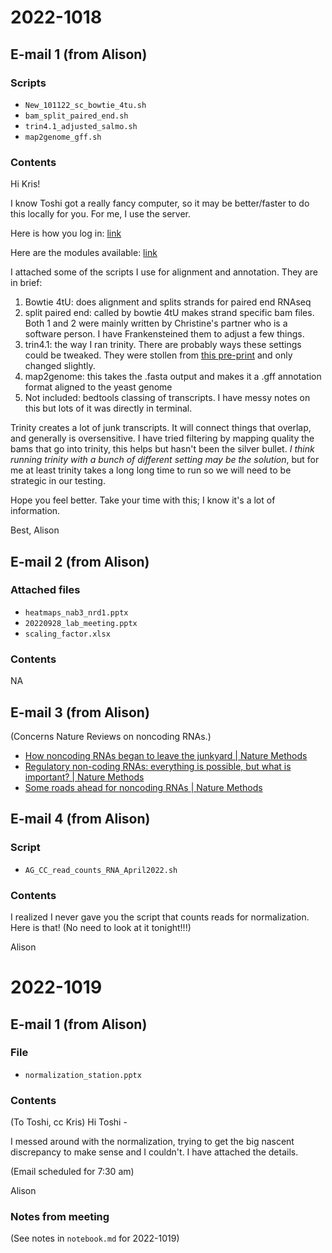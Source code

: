 
# 2022-1018
## E-mail 1 (from Alison)
### Scripts
- `New_101122_sc_bowtie_4tu.sh`
- `bam_split_paired_end.sh`
- `trin4.1_adjusted_salmo.sh`
- `map2genome_gff.sh`

### Contents
Hi Kris! 

I know Toshi got a really fancy computer, so it may be better/faster to do this locally for you. For me, I use the server. 

Here is how you log in: [link](https://sciwiki.fredhutch.org/compdemos/first_rhino/)

Here are the modules available: [link](https://sciwiki.fredhutch.org/scicomputing/bio-modules-18.04/)

I attached some of the scripts I use for alignment and annotation. They are in brief:
1. Bowtie 4tU: does alignment and splits strands for paired end RNAseq
2. split paired end: called by bowtie 4tU makes strand specific bam files. Both 1 and 2 were mainly written by Christine's partner who is a software person. I have Frankensteined them to adjust a few things. 
3. trin4.1: the way I ran trinity. There are probably ways these settings could be tweaked. They were stollen from [this pre-print](https://www.biorxiv.org/content/10.1101/575837v1) and only changed slightly. 
4. map2genome: this takes the .fasta output and makes it a .gff annotation format aligned to the yeast genome 
5. Not included: bedtools classing of transcripts. I have messy notes on this but lots of it was directly in terminal. 

Trinity creates a lot of junk transcripts. It will connect things that overlap, and generally is oversensitive. I have tried filtering by mapping quality the bams that go into trinity, this helps but hasn't been the silver bullet. *I think running trinity with a bunch of different setting may be the solution*, but for me at least trinity takes a long long time to run so we will need to be strategic in our testing. 

Hope you feel better. Take your time with this; I know it's a lot of information. 

Best, 
Alison 

## E-mail 2 (from Alison)
### Attached files
- `heatmaps_nab3_nrd1.pptx`
- `20220928_lab_meeting.pptx`
- `scaling_factor.xlsx`

### Contents
NA

## E-mail 3 (from Alison)
(Concerns Nature Reviews on noncoding RNAs.)
- [How noncoding RNAs began to leave the junkyard | Nature Methods](https://www.nature.com/articles/s41592-022-01627-8?utm_source=nmeth_etoc&utm_medium=email&utm_campaign=toc_41592_19_10&utm_content=20221011)
- [Regulatory non-coding RNAs: everything is possible, but what is important? | Nature Methods](https://www.nature.com/articles/s41592-022-01629-6?utm_source=nmeth_etoc&utm_medium=email&utm_campaign=toc_41592_19_10&utm_content=20221011)
- [Some roads ahead for noncoding RNAs | Nature Methods](https://www.nature.com/articles/s41592-022-01628-7?utm_source=nmeth_etoc&utm_medium=email&utm_campaign=toc_41592_19_10&utm_content=20221011)

## E-mail 4 (from Alison)
### Script
- `AG_CC_read_counts_RNA_April2022.sh`

### Contents
I realized I never gave you the script that counts reads for normalization. Here is that! (No need to look at it tonight!!!) 

Alison

# 2022-1019
## E-mail 1 (from Alison)
### File
- `normalization_station.pptx`

### Contents
(To Toshi, cc Kris)
Hi Toshi - 

I messed around with the normalization, trying to get the big nascent discrepancy to make sense and I couldn't. I have attached the details. 

(Email scheduled for 7:30 am) 

Alison 

### Notes from meeting
(See notes in `notebook.md` for 2022-1019)
